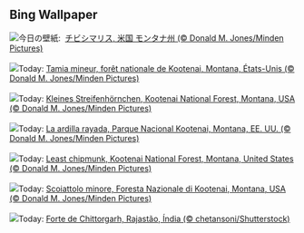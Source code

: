 ## Bing Wallpaper
![](https://www.bing.com/th?id=OHR.AutumnChipmunk_JA-JP1455684810_UHD.jpg&w=1000)今日の壁紙: &nbsp;[チビシマリス, 米国 モンタナ州 (© Donald M. Jones/Minden Pictures)](https://www.bing.com/th?id=OHR.AutumnChipmunk_JA-JP1455684810_UHD.jpg)
<br><br/>
![](https://www.bing.com/th?id=OHR.AutumnChipmunk_FR-FR1635534631_UHD.jpg&w=1000)Today: [Tamia mineur, forêt nationale de Kootenai, Montana, États-Unis (© Donald M. Jones/Minden Pictures)](https://www.bing.com/th?id=OHR.AutumnChipmunk_FR-FR1635534631_UHD.jpg)
<br><br/>
![](https://www.bing.com/th?id=OHR.AutumnChipmunk_DE-DE0842640974_UHD.jpg&w=1000)Today: [Kleines Streifenhörnchen, Kootenai National Forest, Montana, USA (© Donald M. Jones/Minden Pictures)](https://www.bing.com/th?id=OHR.AutumnChipmunk_DE-DE0842640974_UHD.jpg)
<br><br/>
![](https://www.bing.com/th?id=OHR.AutumnChipmunk_ES-ES0673938292_UHD.jpg&w=1000)Today: [La ardilla rayada, Parque Nacional Kootenai, Montana, EE. UU. (© Donald M. Jones/Minden Pictures)](https://www.bing.com/th?id=OHR.AutumnChipmunk_ES-ES0673938292_UHD.jpg)
<br><br/>
![](https://www.bing.com/th?id=OHR.AutumnChipmunk_EN-GB9058636428_UHD.jpg&w=1000)Today: [Least chipmunk, Kootenai National Forest, Montana, United States (© Donald M. Jones/Minden Pictures)](https://www.bing.com/th?id=OHR.AutumnChipmunk_EN-GB9058636428_UHD.jpg)
<br><br/>
![](https://www.bing.com/th?id=OHR.AutumnChipmunk_IT-IT3950595643_UHD.jpg&w=1000)Today: [Scoiattolo minore, Foresta Nazionale di Kootenai, Montana, USA (© Donald M. Jones/Minden Pictures)](https://www.bing.com/th?id=OHR.AutumnChipmunk_IT-IT3950595643_UHD.jpg)
<br><br/>
![](https://www.bing.com/th?id=OHR.FortChittorgarh_PT-BR4240075767_UHD.jpg&w=1000)Today: [Forte de Chittorgarh, Rajastão, Índia (© chetansoni/Shutterstock)](https://www.bing.com/th?id=OHR.FortChittorgarh_PT-BR4240075767_UHD.jpg)
<br><br/>
